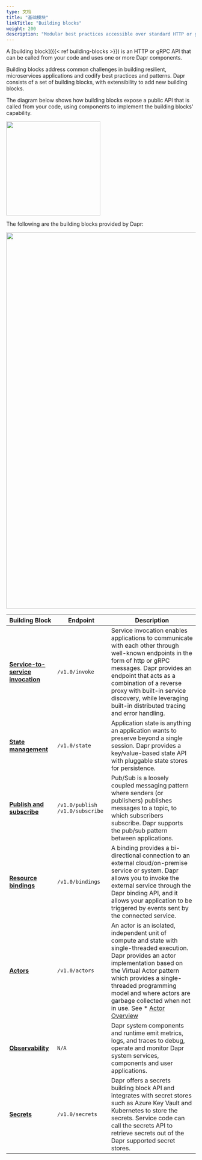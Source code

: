 ```yaml
---
type: 文档
title: "基础模块"
linkTitle: "Building blocks"
weight: 200
description: "Modular best practices accessible over standard HTTP or gRPC APIs"
---
```


A [building block]({{< ref building-blocks >}}) is an HTTP or gRPC API that can be called from your code and uses one or more Dapr components.

Building blocks address common challenges in building resilient, microservices applications and codify best practices and patterns. Dapr consists of a set of building blocks, with extensibility to add new building blocks.

The diagram below shows how building blocks expose a public API that is called from your code, using components to implement the building blocks' capability.

<img src="/images/concepts-building-blocks.png" width=250>

The following are the building blocks provided by Dapr:

<img src="/images/building_blocks.png" width=1000>

| Building Block                                | Endpoint                          | Description                                                                                                                                                                                                                                                                                                                              |
| --------------------------------------------- | --------------------------------- | ---------------------------------------------------------------------------------------------------------------------------------------------------------------------------------------------------------------------------------------------------------------------------------------------------------------------------------------- |
| [**Service-to-service invocation**]({{X1X}}) | `/v1.0/invoke`                    | Service invocation enables applications to communicate with each other through well-known endpoints in the form of http or gRPC messages. Dapr provides an endpoint that acts as a combination of a reverse proxy with built-in service discovery, while leveraging built-in distributed tracing and error handling.                     |
| [**State management**]({{X6X}})              | `/v1.0/state`                     | Application state is anything an application wants to preserve beyond a single session. Dapr provides a key/value-based state API with pluggable state stores for persistence.                                                                                                                                                           |
| [**Publish and subscribe**]({{X11X}})        | `/v1.0/publish` `/v1.0/subscribe` | Pub/Sub is a loosely coupled messaging pattern where senders (or publishers) publishes messages to a topic, to which subscribers subscribe. Dapr supports the pub/sub pattern between applications.                                                                                                                                      |
| [**Resource bindings**]({{X18X}})            | `/v1.0/bindings`                  | A binding provides a bi-directional connection to an external cloud/on-premise service or system. Dapr allows you to invoke the external service through the  Dapr binding API, and it allows your application to be triggered by events sent by the connected service.                                                                  |
| [**Actors**]({{X23X}})                       | `/v1.0/actors`                    | An actor is an isolated, independent unit of compute and state with single-threaded execution. Dapr provides an actor implementation based on the Virtual Actor pattern which provides a single-threaded programming model and where actors are garbage collected when not in use. See * [Actor Overview](./actors#understanding-actors) |
| [**Observability**]({{X29X}})                | `N/A`                             | Dapr system components and runtime emit metrics, logs, and traces to debug, operate and monitor Dapr system services, components and user applications.                                                                                                                                                                                  |
| [**Secrets**]({{X34X}})                      | `/v1.0/secrets`                   | Dapr offers a secrets building block API and integrates with secret stores such as Azure Key Vault and Kubernetes to store the secrets. Service code can call the secrets API to retrieve secrets out of the Dapr supported secret stores.                                                                                               |
